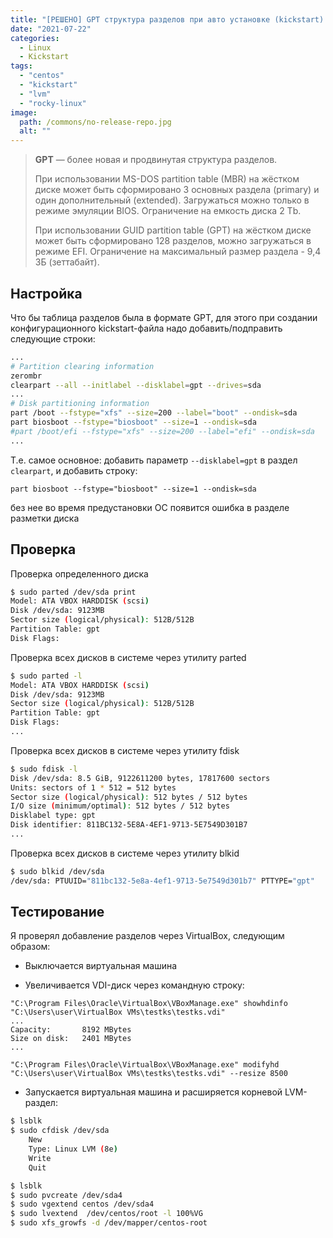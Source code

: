 ```yaml
---
title: "[РЕШЕНО] GPT структура разделов при авто установке (kickstart) Rocky Linux / Centos 8"
date: "2021-07-22"
categories: 
  - Linux
  - Kickstart
tags: 
  - "centos"
  - "kickstart"
  - "lvm"
  - "rocky-linux"
image:
  path: /commons/no-release-repo.jpg
  alt: ""
---
```


> **GPT** — более новая и продвинутая структура разделов.
> 
> При использовании MS-DOS partition table (MBR) на жёстком диске может быть сформировано 3 основных раздела (primary) и один дополнительный (extended). Загружаться можно только в режиме эмуляции BIOS. Ограничение на емкость диска 2 Tb.
> 
> При использовании GUID partition table (GPT) на жёстком диске может быть сформировано 128 разделов, можно загружаться в режиме EFI. Ограничение на максимальный размер раздела - 9,4 ЗБ (зеттабайт).

## Настройка

Что бы таблица разделов была в формате GPT, для этого при создании конфигурационного kickstart-файла надо добавить/подправить следующие строки:

```sh
...
# Partition clearing information
zerombr
clearpart --all --initlabel --disklabel=gpt --drives=sda
...
# Disk partitioning information
part /boot --fstype="xfs" --size=200 --label="boot" --ondisk=sda
part biosboot --fstype="biosboot" --size=1 --ondisk=sda
#part /boot/efi --fstype="xfs" --size=200 --label="efi" --ondisk=sda
...
```

Т.е. самое основное: добавить параметр `--disklabel=gpt` в раздел `clearpart`, и добавить строку:

```
part biosboot --fstype="biosboot" --size=1 --ondisk=sda
```

без нее во время предустановки ОС появится ошибка в разделе разметки диска

## Проверка

Проверка определенного диска

```sh
$ sudo parted /dev/sda print
Model: ATA VBOX HARDDISK (scsi)
Disk /dev/sda: 9123MB
Sector size (logical/physical): 512B/512B
Partition Table: gpt
Disk Flags:
```

Проверка всех дисков в системе через утилиту parted

```sh
$ sudo parted -l
Model: ATA VBOX HARDDISK (scsi)
Disk /dev/sda: 9123MB
Sector size (logical/physical): 512B/512B
Partition Table: gpt
Disk Flags:
...
```

Проверка всех дисков в системе через утилиту fdisk

```sh
$ sudo fdisk -l
Disk /dev/sda: 8.5 GiB, 9122611200 bytes, 17817600 sectors
Units: sectors of 1 * 512 = 512 bytes
Sector size (logical/physical): 512 bytes / 512 bytes
I/O size (minimum/optimal): 512 bytes / 512 bytes
Disklabel type: gpt
Disk identifier: 811BC132-5E8A-4EF1-9713-5E7549D301B7
...
```

Проверка всех дисков в системе через утилиту blkid

```sh
$ sudo blkid /dev/sda
/dev/sda: PTUUID="811bc132-5e8a-4ef1-9713-5e7549d301b7" PTTYPE="gpt"
```

## Тестирование

Я проверял добавление разделов через VirtualBox, следующим образом:

- Выключается виртуальная машина

- Увеличивается VDI-диск через командную строку:

```
"C:\Program Files\Oracle\VirtualBox\VBoxManage.exe" showhdinfo "C:\Users\user\VirtualBox VMs\testks\testks.vdi"
...
Capacity:       8192 MBytes
Size on disk:   2401 MBytes
...

"C:\Program Files\Oracle\VirtualBox\VBoxManage.exe" modifyhd "C:\Users\user\VirtualBox VMs\testks\testks.vdi" --resize 8500
```

- Запускается виртуальная машина и расширяется корневой LVM-раздел:

```sh
$ lsblk
$ sudo cfdisk /dev/sda
	New
	Type: Linux LVM (8e)
	Write
	Quit

$ lsblk
$ sudo pvcreate /dev/sda4 
$ sudo vgextend centos /dev/sda4
$ sudo lvextend  /dev/centos/root -l 100%VG
$ sudo xfs_growfs -d /dev/mapper/centos-root
```